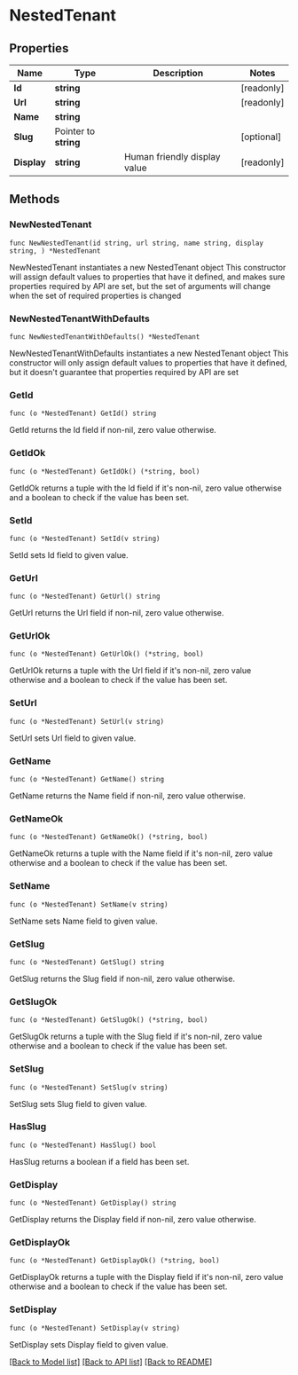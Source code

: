 # NestedTenant

## Properties

Name | Type | Description | Notes
------------ | ------------- | ------------- | -------------
**Id** | **string** |  | [readonly] 
**Url** | **string** |  | [readonly] 
**Name** | **string** |  | 
**Slug** | Pointer to **string** |  | [optional] 
**Display** | **string** | Human friendly display value | [readonly] 

## Methods

### NewNestedTenant

`func NewNestedTenant(id string, url string, name string, display string, ) *NestedTenant`

NewNestedTenant instantiates a new NestedTenant object
This constructor will assign default values to properties that have it defined,
and makes sure properties required by API are set, but the set of arguments
will change when the set of required properties is changed

### NewNestedTenantWithDefaults

`func NewNestedTenantWithDefaults() *NestedTenant`

NewNestedTenantWithDefaults instantiates a new NestedTenant object
This constructor will only assign default values to properties that have it defined,
but it doesn't guarantee that properties required by API are set

### GetId

`func (o *NestedTenant) GetId() string`

GetId returns the Id field if non-nil, zero value otherwise.

### GetIdOk

`func (o *NestedTenant) GetIdOk() (*string, bool)`

GetIdOk returns a tuple with the Id field if it's non-nil, zero value otherwise
and a boolean to check if the value has been set.

### SetId

`func (o *NestedTenant) SetId(v string)`

SetId sets Id field to given value.


### GetUrl

`func (o *NestedTenant) GetUrl() string`

GetUrl returns the Url field if non-nil, zero value otherwise.

### GetUrlOk

`func (o *NestedTenant) GetUrlOk() (*string, bool)`

GetUrlOk returns a tuple with the Url field if it's non-nil, zero value otherwise
and a boolean to check if the value has been set.

### SetUrl

`func (o *NestedTenant) SetUrl(v string)`

SetUrl sets Url field to given value.


### GetName

`func (o *NestedTenant) GetName() string`

GetName returns the Name field if non-nil, zero value otherwise.

### GetNameOk

`func (o *NestedTenant) GetNameOk() (*string, bool)`

GetNameOk returns a tuple with the Name field if it's non-nil, zero value otherwise
and a boolean to check if the value has been set.

### SetName

`func (o *NestedTenant) SetName(v string)`

SetName sets Name field to given value.


### GetSlug

`func (o *NestedTenant) GetSlug() string`

GetSlug returns the Slug field if non-nil, zero value otherwise.

### GetSlugOk

`func (o *NestedTenant) GetSlugOk() (*string, bool)`

GetSlugOk returns a tuple with the Slug field if it's non-nil, zero value otherwise
and a boolean to check if the value has been set.

### SetSlug

`func (o *NestedTenant) SetSlug(v string)`

SetSlug sets Slug field to given value.

### HasSlug

`func (o *NestedTenant) HasSlug() bool`

HasSlug returns a boolean if a field has been set.

### GetDisplay

`func (o *NestedTenant) GetDisplay() string`

GetDisplay returns the Display field if non-nil, zero value otherwise.

### GetDisplayOk

`func (o *NestedTenant) GetDisplayOk() (*string, bool)`

GetDisplayOk returns a tuple with the Display field if it's non-nil, zero value otherwise
and a boolean to check if the value has been set.

### SetDisplay

`func (o *NestedTenant) SetDisplay(v string)`

SetDisplay sets Display field to given value.



[[Back to Model list]](../README.md#documentation-for-models) [[Back to API list]](../README.md#documentation-for-api-endpoints) [[Back to README]](../README.md)


